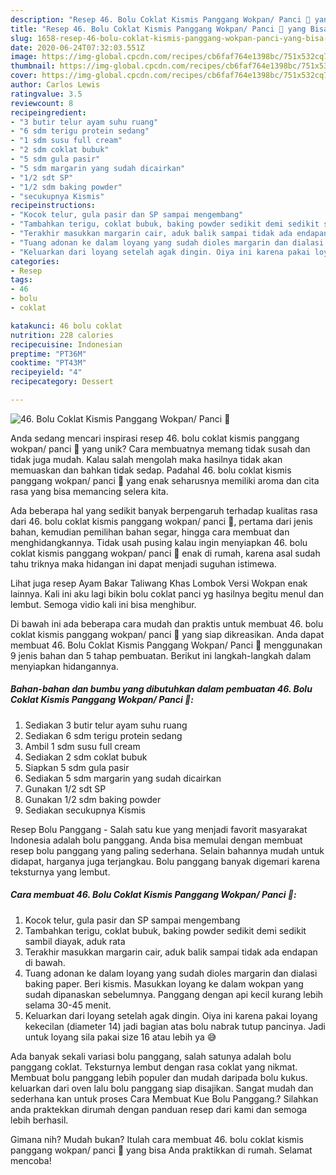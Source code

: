 ```yaml
---
description: "Resep 46. Bolu Coklat Kismis Panggang Wokpan/ Panci 🧡 yang Bisa Manjain Lidah"
title: "Resep 46. Bolu Coklat Kismis Panggang Wokpan/ Panci 🧡 yang Bisa Manjain Lidah"
slug: 1658-resep-46-bolu-coklat-kismis-panggang-wokpan-panci-yang-bisa-manjain-lidah
date: 2020-06-24T07:32:03.551Z
image: https://img-global.cpcdn.com/recipes/cb6faf764e1398bc/751x532cq70/46-bolu-coklat-kismis-panggang-wokpan-panci-🧡-foto-resep-utama.jpg
thumbnail: https://img-global.cpcdn.com/recipes/cb6faf764e1398bc/751x532cq70/46-bolu-coklat-kismis-panggang-wokpan-panci-🧡-foto-resep-utama.jpg
cover: https://img-global.cpcdn.com/recipes/cb6faf764e1398bc/751x532cq70/46-bolu-coklat-kismis-panggang-wokpan-panci-🧡-foto-resep-utama.jpg
author: Carlos Lewis
ratingvalue: 3.5
reviewcount: 8
recipeingredient:
- "3 butir telur ayam suhu ruang"
- "6 sdm terigu protein sedang"
- "1 sdm susu full cream"
- "2 sdm coklat bubuk"
- "5 sdm gula pasir"
- "5 sdm margarin yang sudah dicairkan"
- "1/2 sdt SP"
- "1/2 sdm baking powder"
- "secukupnya Kismis"
recipeinstructions:
- "Kocok telur, gula pasir dan SP sampai mengembang"
- "Tambahkan terigu, coklat bubuk, baking powder sedikit demi sedikit sambil diayak, aduk rata"
- "Terakhir masukkan margarin cair, aduk balik sampai tidak ada endapan di bawah."
- "Tuang adonan ke dalam loyang yang sudah dioles margarin dan dialasi baking paper. Beri kismis. Masukkan loyang ke dalam wokpan yang sudah dipanaskan sebelumnya. Panggang dengan api kecil kurang lebih selama 30-45 menit."
- "Keluarkan dari loyang setelah agak dingin. Oiya ini karena pakai loyang kekecilan (diameter 14) jadi bagian atas bolu nabrak tutup pancinya. Jadi untuk loyang sila pakai size 16 atau lebih ya 😅"
categories:
- Resep
tags:
- 46
- bolu
- coklat

katakunci: 46 bolu coklat 
nutrition: 228 calories
recipecuisine: Indonesian
preptime: "PT36M"
cooktime: "PT43M"
recipeyield: "4"
recipecategory: Dessert

---
```



![46. Bolu Coklat Kismis Panggang Wokpan/ Panci 🧡](https://img-global.cpcdn.com/recipes/cb6faf764e1398bc/751x532cq70/46-bolu-coklat-kismis-panggang-wokpan-panci-🧡-foto-resep-utama.jpg)

Anda sedang mencari inspirasi resep 46. bolu coklat kismis panggang wokpan/ panci 🧡 yang unik? Cara membuatnya memang tidak susah dan tidak juga mudah. Kalau salah mengolah maka hasilnya tidak akan memuaskan dan bahkan tidak sedap. Padahal 46. bolu coklat kismis panggang wokpan/ panci 🧡 yang enak seharusnya memiliki aroma dan cita rasa yang bisa memancing selera kita.

Ada beberapa hal yang sedikit banyak berpengaruh terhadap kualitas rasa dari 46. bolu coklat kismis panggang wokpan/ panci 🧡, pertama dari jenis bahan, kemudian pemilihan bahan segar, hingga cara membuat dan menghidangkannya. Tidak usah pusing kalau ingin menyiapkan 46. bolu coklat kismis panggang wokpan/ panci 🧡 enak di rumah, karena asal sudah tahu triknya maka hidangan ini dapat menjadi suguhan istimewa.

Lihat juga resep Ayam Bakar Taliwang Khas Lombok Versi Wokpan enak lainnya. Kali ini aku lagi bikin bolu coklat panci yg hasilnya begitu menul dan lembut. Semoga vidio kali ini bisa menghibur.


Di bawah ini ada beberapa cara mudah dan praktis untuk membuat 46. bolu coklat kismis panggang wokpan/ panci 🧡 yang siap dikreasikan. Anda dapat membuat 46. Bolu Coklat Kismis Panggang Wokpan/ Panci 🧡 menggunakan 9 jenis bahan dan 5 tahap pembuatan. Berikut ini langkah-langkah dalam menyiapkan hidangannya.

<!--inarticleads1-->

##### Bahan-bahan dan bumbu yang dibutuhkan dalam pembuatan 46. Bolu Coklat Kismis Panggang Wokpan/ Panci 🧡:

1. Sediakan 3 butir telur ayam suhu ruang
1. Sediakan 6 sdm terigu protein sedang
1. Ambil 1 sdm susu full cream
1. Sediakan 2 sdm coklat bubuk
1. Siapkan 5 sdm gula pasir
1. Sediakan 5 sdm margarin yang sudah dicairkan
1. Gunakan 1/2 sdt SP
1. Gunakan 1/2 sdm baking powder
1. Sediakan secukupnya Kismis


Resep Bolu Panggang - Salah satu kue yang menjadi favorit masyarakat Indonesia adalah bolu panggang. Anda bisa memulai dengan membuat resep bolu panggang yang paling sederhana. Selain bahannya mudah untuk didapat, harganya juga terjangkau. Bolu panggang banyak digemari karena teksturnya yang lembut. 

<!--inarticleads2-->

##### Cara membuat 46. Bolu Coklat Kismis Panggang Wokpan/ Panci 🧡:

1. Kocok telur, gula pasir dan SP sampai mengembang
1. Tambahkan terigu, coklat bubuk, baking powder sedikit demi sedikit sambil diayak, aduk rata
1. Terakhir masukkan margarin cair, aduk balik sampai tidak ada endapan di bawah.
1. Tuang adonan ke dalam loyang yang sudah dioles margarin dan dialasi baking paper. Beri kismis. Masukkan loyang ke dalam wokpan yang sudah dipanaskan sebelumnya. Panggang dengan api kecil kurang lebih selama 30-45 menit.
1. Keluarkan dari loyang setelah agak dingin. Oiya ini karena pakai loyang kekecilan (diameter 14) jadi bagian atas bolu nabrak tutup pancinya. Jadi untuk loyang sila pakai size 16 atau lebih ya 😅


Ada banyak sekali variasi bolu panggang, salah satunya adalah bolu panggang coklat. Teksturnya lembut dengan rasa coklat yang nikmat. Membuat bolu panggang lebih populer dan mudah daripada bolu kukus. keluarkan dari oven lalu bolu panggang siap disajikan. Sangat mudah dan sederhana kan untuk proses Cara Membuat Kue Bolu Panggang.? Silahkan anda praktekkan dirumah dengan panduan resep dari kami dan semoga lebih berhasil. 

Gimana nih? Mudah bukan? Itulah cara membuat 46. bolu coklat kismis panggang wokpan/ panci 🧡 yang bisa Anda praktikkan di rumah. Selamat mencoba!
